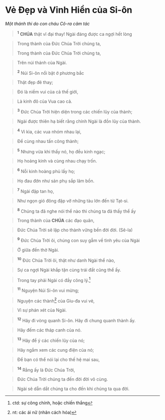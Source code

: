# Vẻ Đẹp và Vinh Hiển của Si-ôn
*Một thánh thi do con cháu Cô-ra cảm tác*

> <sup><b>1</b></sup> **CHÚA** thật vĩ đại thay! Ngài đáng được ca ngợi hết lòng
>


> Trong thành của Đức Chúa Trời chúng ta,
> 
> Trong thành của Đức Chúa Trời chúng ta,
>


> Trên núi thánh của Ngài.
> 
> <sup><b>2</b></sup> Núi Si-ôn nổi bật ở phương bắc
>


> Thật đẹp đẽ thay;
>


> Đó là niềm vui của cả thế giới,
>


> Là kinh đô của Vua cao cả.
>


> <sup><b>3</b></sup> Đức Chúa Trời hiện diện trong các chiến lũy của thành;
>


> Ngài được thiên hạ biết rằng chính Ngài là đồn lũy của thành.
>


> <sup><b>4</b></sup> Vì kìa, các vua nhóm nhau lại,
>


> Để cùng nhau tấn công thành;
>


> <sup><b>5</b></sup> Nhưng vừa khi thấy nó, họ đều kinh ngạc;
>


> Họ hoảng kinh và cùng nhau chạy trốn.
>


> <sup><b>6</b></sup> Nỗi kinh hoàng phủ lấy họ;
>


> Họ đau đớn như sản phụ sắp lâm bồn.
>


> <sup><b>7</b></sup> Ngài đập tan họ,
>


> Như ngọn gió đông đập vỡ những tàu lớn đến từ Tạt-si.
>


> <sup><b>8</b></sup> Chúng ta đã nghe nói thể nào thì chúng ta đã thấy thể ấy
>


> Trong thành của **CHÚA** các đạo quân,
>


> Đức Chúa Trời sẽ lập cho thành vững bền đời đời. (Sê-la)
>


> <sup><b>9</b></sup> Đức Chúa Trời ôi, chúng con suy gẫm về tình yêu của Ngài
>


> Ở giữa đền thờ Ngài.
>


> <sup><b>10</b></sup> Đức Chúa Trời ôi, thật như danh Ngài thể nào,
>


> Sự ca ngợi Ngài khắp tận cùng trái đất cũng thể ấy.
>


> Trong tay phải Ngài có đầy công lý.[^1-2df5566d-72b0-49bc-97dd-88d402800a97]
>


> <sup><b>11</b></sup> Nguyện Núi Si-ôn vui mừng;
>


> Nguyện các thành[^2-2df5566d-72b0-49bc-97dd-88d402800a97] của Giu-đa vui vẻ,
>


> Vì sự phán xét của Ngài.
>


> <sup><b>12</b></sup> Hãy đi vòng quanh Si-ôn. Hãy đi chung quanh thành ấy.
>


> Hãy đếm các tháp canh của nó.
>


> <sup><b>13</b></sup> Hãy để ý các chiến lũy của nó;
>


> Hãy ngắm xem các cung điện của nó;
>


> Để bạn có thể nói lại cho thế hệ mai sau,
>


> <sup><b>14</b></sup> Rằng ấy là Đức Chúa Trời,
>


> Đức Chúa Trời chúng ta đến đời đời vô cùng.
>


> Ngài sẽ dẫn dắt chúng ta cho đến khi chúng ta qua đời.
>

[^1-2df5566d-72b0-49bc-97dd-88d402800a97]: ctd: sự công chính, hoặc chiến thắng
[^2-2df5566d-72b0-49bc-97dd-88d402800a97]: nt: các ái nữ (nhân cách hóa)